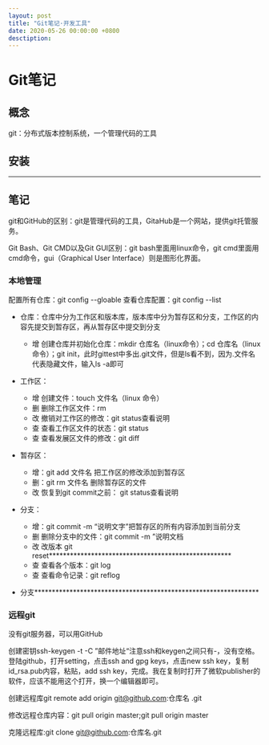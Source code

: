 ```yaml
---
layout: post
title: "Git笔记·开发工具"
date: 2020-05-26 00:00:00 +0800
desctiption:
---
```


# Git笔记

## 概念

git：分布式版本控制系统，一个管理代码的工具

## 安装

******

## 笔记

git和GitHub的区别：git是管理代码的工具，GitaHub是一个网站，提供git托管服务。

Git Bash、Git CMD以及Git GUI区别：git bash里面用linux命令，git cmd里面用cmd命令，gui（Graphical User Interface）则是图形化界面。

### 本地管理 

配置所有仓库：git config --gloable
查看仓库配置：git config --list

* 仓库：仓库中分为工作区和版本库，版本库中分为暂存区和分支，工作区的内容先提交到暂存区，再从暂存区中提交到分支
	+ 增 创建仓库并初始化仓库：mkdir 仓库名（linux命令）；cd 仓库名（linux命令）；git init，此时gittest中多出.git文件，但是ls看不到，因为.文件名代表隐藏文件，输入ls -a即可
	
* 工作区：
	+ 增  创建文件：touch 文件名（linux 命令）
	+ 删 删除工作区文件：rm 
	+ 改 撤销对工作区的修改：git status查看说明
	+ 查 查看工作区文件的状态：git status
	+ 查 查看发展区文件的修改：git diff
* 暂存区：
	+ 增：git add 文件名 把工作区的修改添加到暂存区
	+ 删：git rm 文件名 删除暂存区的文件
	+ 改 恢复到git commit之前： git status查看说明

* 分支：
	+ 增：git commit -m “说明文字”把暂存区的所有内容添加到当前分支
	+ 删 删除分支中的文件：git commit -m ”说明文档
	+ 改 改版本 git reset****************************************************
	+ 查 查看各个版本：git log
	+ 查 查看命令记录：git reflog
* 分支****************************************************************

### 远程git

没有git服务器，可以用GitHub

创建密钥ssh-keygen -t -C ”邮件地址“注意ssh和keygen之间只有-，没有空格。
登陆github，打开setting，点击ssh and gpg keys，点击new ssh key，复制id_rsa.pub内容，粘贴，add ssh key，完成。我在复制时打开了微软publisher的软件，应该不能用这个打开，换一个编辑器即可。

创建远程库git remote add origin git@github.com:仓库名 .git

修改远程仓库内容：git pull origin master;git pull origin master

克隆远程库:git clone git@github.com:仓库名.git